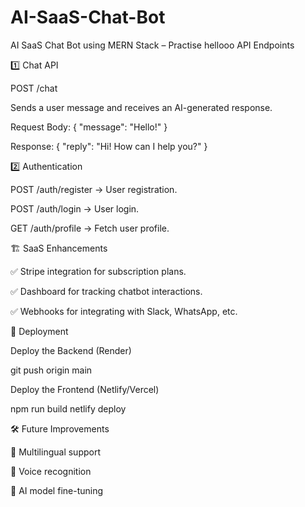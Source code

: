 # AI-SaaS-Chat-Bot
AI SaaS Chat Bot using MERN Stack – Practise
hellooo
API Endpoints

1️⃣ Chat API

POST /chat

Sends a user message and receives an AI-generated response.

Request Body: { "message": "Hello!" }

Response: { "reply": "Hi! How can I help you?" }

2️⃣ Authentication

POST /auth/register → User registration.

POST /auth/login → User login.

GET /auth/profile → Fetch user profile.

🏗️ SaaS Enhancements

✅ Stripe integration for subscription plans.

✅ Dashboard for tracking chatbot interactions.

✅ Webhooks for integrating with Slack, WhatsApp, etc.

🚀 Deployment

Deploy the Backend (Render)

 git push origin main

Deploy the Frontend (Netlify/Vercel)

 npm run build
 netlify deploy

🛠️ Future Improvements

🔹 Multilingual support

🔹 Voice recognition

🔹 AI model fine-tuning
